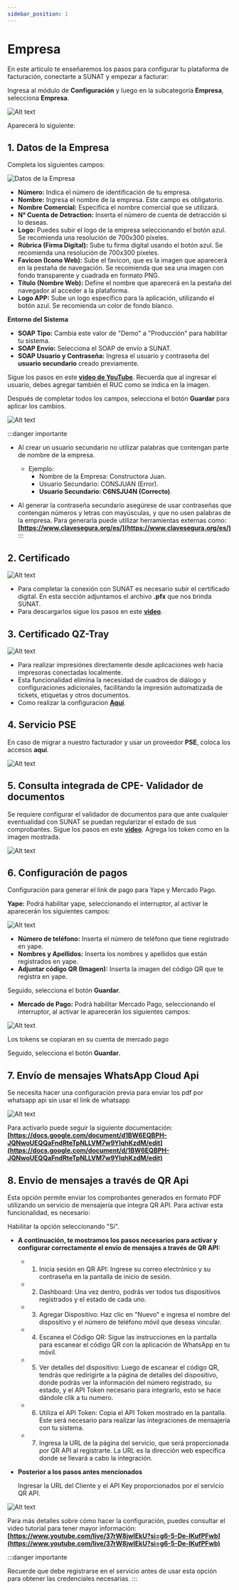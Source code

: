 ```yaml
---
sidebar_position: 1
---
```

# Empresa

En este artículo te enseñaremos los pasos para configurar tu plataforma de facturación, conectarte a SUNAT y empezar a facturar:

Ingresa al módulo de **Configuración** y luego en la subcategoría **Empresa**, selecciona **Empresa**.

![Alt text](img/empresaa1.jpg)

Aparecerá lo siguiente:

## 1. Datos de la Empresa  

Completa los siguientes campos:  

![Datos de la Empresa](img/datosempresaa2.jpg)  

* **Número:** Indica el número de identificación de tu empresa.  
* **Nombre:** Ingresa el nombre de la empresa. Este campo es obligatorio.  
* **Nombre Comercial:** Especifica el nombre comercial que se utilizará.  
* **N° Cuenta de Detraction:** Inserta el número de cuenta de detracción si lo deseas.  
* **Logo:** Puedes subir el logo de la empresa seleccionando el botón azul. Se recomienda una resolución de 700x300 píxeles.  
* **Rúbrica (Firma Digital):** Sube tu firma digital usando el botón azul. Se recomienda una resolución de 700x300 píxeles.  
* **Favicon (Icono Web):** Sube el favicon, que es la imagen que aparecerá en la pestaña de navegación. Se recomienda que sea una imagen con fondo transparente y cuadrada en formato PNG.  
* **Título (Nombre Web):** Define el nombre que aparecerá en la pestaña del navegador al acceder a la plataforma.  
* **Logo APP:** Sube un logo específico para la aplicación, utilizando el botón azul. Se recomienda un color de fondo blanco.  

**Entorno del Sistema**  

* **SOAP Tipo:** Cambia este valor de "Demo" a "Producción" para habilitar tu sistema.  
* **SOAP Envío:** Selecciona el SOAP de envío a SUNAT.  
* **SOAP Usuario y Contraseña:** Ingresa el usuario y contraseña del **usuario secundario** creado previamente. 

Sigue los pasos en este **[video de YouTube](https://www.youtube.com/watch?v=PZ028aDpR3A&ab_channel=DigitalBuho)**. Recuerda que al ingresar el usuario, debes agregar también el RUC como se indica en la imagen.  

Después de completar todos los campos, selecciona el botón **Guardar** para aplicar los cambios.

![Alt text](img/datosempresaa3.jpg)

:::danger importante

* Al crear un usuario secundario no utilizar palabras que contengan parte de nombre
de la empresa.

  * Ejemplo:
    * Nombre de la Empresa: Constructora Juan.
    * Usuario Secundario: CONSJUAN (Error).
    * **Usuario Secundario: C6NSJU4N (Correcto)**.
* Al generar la contraseña secundario asegúrese de usar contraseñas que
contengan números y letras con mayúsculas, y que no usen palabras de la
empresa. Para generarla puede utilizar herramientas externas como: **[https://www.clavesegura.org/es/](https://www.clavesegura.org/es/)**
:::

## 2.  Certificado

![Alt text](img/reportecertificado.jpg)

* Para completar la conexión con SUNAT es necesario subir el certificado digital. En esta sección adjuntamos el archivo **.pfx** que nos brinda SUNAT.
* Para descargarlos sigue los pasos en este  **[video](https://www.youtube.com/watch?v=N8fse05yda8&ab_channel=DigitalBuho)**.

## 3.  Certificado QZ-Tray

![Alt text](img/Certificado_QZ.jpg)

* Para realizar impresiónes directamente desde aplicaciones web hacia impresoras conectadas localmente.
* Esta funcionalidad elimina la necesidad de cuadros de diálogo y configuraciones adicionales, facilitando la impresión automatizada de tickets, etiquetas y otros documentos.
* Como realizar la configuracion **[Aquí](https://fastura.github.io/documentacion/guias-adicionales/Generar-Certificado-QZ-Tray)**.

## 4.  Servicio PSE

En caso de migrar a nuestro facturador y usar un proveedor **PSE**, coloca los accesos **aquí**.

![Alt text](img/datosempresaa5.jpg)

## 5.  Consulta integrada de CPE- Validador de documentos

Se requiere configurar el validador de documentos para que ante cualquier eventualidad con SUNAT se puedan regularizar el estado de sus comprobantes. Sigue los pasos en este **[video](https://www.youtube.com/watch?v=6YqtOrIjaDY&t=3s&ab_channel=DigitalBuho)**. Agrega los token como en la imagen mostrada.

![Alt text](img/datosempresaa4.jpg)

## 6. Configuración de pagos

Configuración para generar el link de pago para Yape y Mercado Pago.

**Yape:** Podrá habilitar yape, seleccionando el interruptor, al activar le aparecerán los siguientes campos:

![Alt text](img/datosempresaa66.jpg)

* **Número de teléfono:** Inserta el número de teléfono que tiene registrado en yape.
* **Nombres y Apellidos:** Inserta los nombres y apellidos que están registrados en yape.
* **Adjuntar código QR (Imagen):** Inserta la imagen del código QR que te registra en yape.

Seguido, selecciona el botón **Guardar**.

* **Mercado de Pago:** Podrá habilitar Mercado Pago, seleccionando el interruptor, al activar le aparecerán los siguientes campos:

![Alt text](img/mercadolibre.jpg)

Los tokens se copiaran en su cuenta de mercado pago

Seguido, selecciona el botón **Guardar**.

## 7.  Envío de mensajes WhatsApp Cloud Api

Se necesita hacer una configuración previa para enviar los pdf por whatsapp api sin usar el link de whatsapp

![Alt text](img/datosempresaa22.jpg)

Para activarlo puede seguir la siguiente documentación: **[https://docs.google.com/document/d1BW6EQBPH-JQNwoUEQQaFndRteTpNLLVM7w9YIqhKzdM/edit](https://docs.google.com/document/d/1BW6EQBPH-JQNwoUEQQaFndRteTpNLLVM7w9YIqhKzdM/edit)**

## 8.  Envio de mensajes a través de QR Api

Esta opción permite enviar los comprobantes generados en formato PDF utilizando un servicio de mensajería que integra QR API. Para activar esta funcionalidad, es necesario:

  Habilitar la opción seleccionando "Sí".

* **A continuación, te mostramos los pasos necesarios para activar y configurar correctamente el envío de mensajes a través de QR API:**
    * 1. Inicia sesión en QR API: Ingrese su correo electrónico y su contraseña en la pantalla de inicio de sesión.

    * 2. Dashboard: Una vez dentro, podrás ver todos tus dispositivos registrados y el estado de cada uno.

    * 3. Agregar Dispositivo: Haz clic en "Nuevo" e ingresa el nombre del dispositivo y el número de teléfono móvil que deseas vincular.

    * 4. Escanea el Código QR: Sigue las instrucciones en la pantalla para escanear el código QR con la aplicación de WhatsApp en tu móvil.

    * 5. Ver detalles del dispositivo: Luego de escanear el código QR, tendrás que redirigirte a la página de detalles del dispositivo, donde podrás ver la información del número registrado, su estado, y el API Token necesario para integrarlo, esto se hace dándole clik a tu numero.

    * 6. Utiliza el API Token: Copia el API Token mostrado en la pantalla. Este será necesario para realizar las integraciones de mensajería con tu sistema.

    * 7. Ingresa la URL de la página del servicio, que será proporcionada por QR API al registrarte. La URL es la dirección web específica donde se llevará a cabo la integración.

* **Posterior a los pasos antes mencionados**

  Ingresar la URL del Cliente y el API Key proporcionados por el servicio QR API.

![Alt text](img/datosempresaa33.jpg)

Para más detalles sobre cómo hacer la configuración, puedes consultar el video tutorial para tener mayor información:
**[https://www.youtube.com/live/37rW8jwIEkU?si=g6-5-De-IKufPFwb](https://www.youtube.com/live/37rW8jwIEkU?si=g6-5-De-IKufPFwb)**

:::danger importante

Recuerde que debe registrarse en el servicio antes de usar esta opción para obtener las credenciales necesarias.
:::



